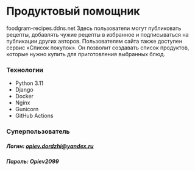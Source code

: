 # Продуктовый помощник 
foodgram-recipes.ddns.net
Здесь пользователи могут публиковать рецепты, добавлять чужие рецепты в избранное и подписываться на публикации других авторов. Пользователям сайта также доступен сервис «Список покупок». Он позволит создавать список продуктов, которые нужно купить для приготовления выбранных блюд.

### Технологии
- Python 3.11
- Django
- Docker
- Nginx
- Gunicorn
- GitHub Actions

### Суперпользователь
##### Логин: opiev.dordzhi@yandex.ru
##### Пароль: Opiev2099
